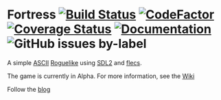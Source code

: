 # Fortress [![Build Status](https://travis-ci.org/pkuehne/fortress.svg?branch=dev)](https://travis-ci.org/pkuehne/fortress) [![CodeFactor](https://www.codefactor.io/repository/github/pkuehne/fortress/badge)](https://www.codefactor.io/repository/github/pkuehne/fortress) [![Coverage Status](https://coveralls.io/repos/github/pkuehne/fortress/badge.svg?branch=dev)](https://coveralls.io/github/pkuehne/fortress?branch=dev) [![Documentation](https://codedocs.xyz/pkuehne/fortress.svg)](https://codedocs.xyz/pkuehne/fortress/) ![GitHub issues by-label](https://img.shields.io/github/issues/pkuehne/fortress/bug.svg)


A simple [ASCII](http://www.ascii-codes.com/) [Roguelike](https://en.wikipedia.org/wiki/Roguelike) using [SDL2](https://www.libsdl.org/) and [flecs](https://flecs.dev).

The game is currently in Alpha. For more information, see the [Wiki](https://github.com/pkuehne/fortress/wiki)

Follow the [blog](https://fortress-roguelike.blogspot.com/)
